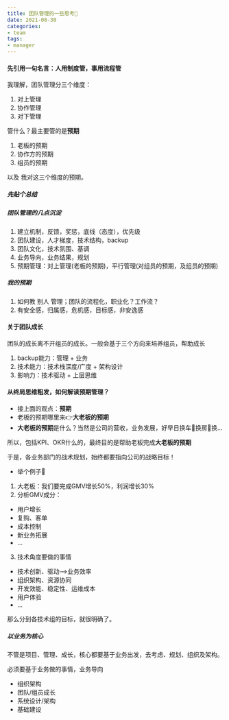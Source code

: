 ```yaml
---
title: 团队管理的一些思考🤔
date: 2021-08-30
categories: 
- team
tags:
- manager
---
```


#### 先引用一句名言：人用制度管，事用流程管

我理解，团队管理分三个维度：

1. 对上管理
2. 协作管理
3. 对下管理

管什么？最主要管的是**预期**

1. 老板的预期
2. 协作方的预期
3. 组员的预期

以及 我对这三个维度的预期。

##### 先贴个总结
##### 团队管理的几点沉淀
1. 建立机制，反馈，奖惩，底线（态度），优先级
2. 团队建设，人才梯度，技术结构，backup
3. 团队文化，技术氛围、基调
4. 业务导向，业务结果，规划
5. 预期管理：对上管理(老板的预期)，平行管理(对组员的预期，及组员的预期)

##### 我的预期
1. 如何教 别人 管理；团队的流程化，职业化？工作流？
2. 有安全感，归属感，危机感，目标感，非安逸感

#### 关于团队成长
团队的成长离不开组员的成长。一般会基于三个方向来培养组员，帮助成长

1. backup能力：管理 + 业务
2. 技术能力：技术栈深度/广度 + 架构设计
3. 影响力：技术驱动 + 上层思维

#### 从终局思维粗发，如何解读预期管理？
* 接上面的观点：**预期**
* 老板的预期哪里来👉**大老板的预期**
* **大老板的预期**是什么？当然是公司的营收，业务发展，好早日换车🚗换房🏡换...

所以，包括KPI、OKR什么的，最终目的是帮助老板完成**大老板的预期**

于是，各业务部门的战术规划，始终都要指向公司的战略目标！

* 举个例子🌰
1. 大老板：我们要完成GMV增长50%，利润增长30%
2. 分析GMV成分：
  * 用户增长
  * 复购、客单
  * 成本控制
  * 新业务拓展
  * ...
3. 技术角度要做的事情
  * 技术创新、驱动-->业务效率
  * 组织架构、资源协同
  * 开发效能、稳定性、运维成本
  * 用户体验
  * ...

那么分到各技术组的目标，就很明确了。

##### 以业务为核心
不管是项目、管理、成长，核心都要基于业务出发，去考虑、规划、组织及架构。

必须要基于业务做的事情，业务导向
* 组织架构
* 团队/组员成长
* 系统设计/架构
* 基础建设
